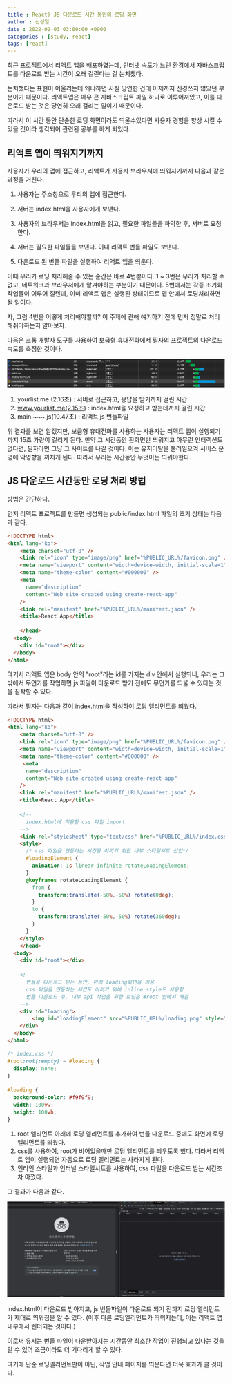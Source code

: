```yaml
---
title : React) JS 다운로드 시간 동안의 로딩 화면
author : 신성일
date : 2022-02-03 03:00:00 +0900
categories : [study, react]
tags: [react]
---
```






최근 프로젝트에서 리액트 앱을 배포하였는데, 인터넷 속도가 느린 환경에서 자바스크립트를 다운로드 받는 시간이 오래 걸린다는 걸 눈치챘다.

눈치챘다는 표현이 어울리는데 왜냐하면 사실 당연한 건데 이제까지 신경쓰지 않았던 부분이기 때문이다. 리액트앱은 매우 큰 자바스크립트 파일 하나로 이루어져있고, 이를 다운로드 받는 것은 당연히 오래 걸리는 일이기 때문이다.

따라서 이 시간 동안 단순한 로딩 화면이라도 띄울수있다면 사용자 경험을 향상 시킬 수 있을 것이라 생각되어 관련된 공부를 하게 되었다.



## 리액트 앱이 띄워지기까지

사용자가 우리의 앱에 접근하고, 리액트가 사용자 브라우저에 띄워지기까지 다음과 같은 과정을 거친다.

1. 사용자는 주소창으로 우리의 앱에 접근한다.

2. 서버는 index.html을 사용자에게 보낸다. 
3. 사용자의 브라우저는 index.html을 읽고, 필요한 파일들을 파악한 후, 서버로 요청한다. 
4. 서버는 필요한 파일들을 보낸다. 이때 리액트 번들 파일도 보낸다.
5. 다운로드 된 번들 파일을 실행하여 리액트 앱을 띄운다.



이때 우리가 로딩 처리해줄 수 있는 순간은 바로 4번뿐이다. 1 ~ 3번은 우리가 처리할 수 없고, 네트워크과 브라우저에게 맡겨야하는 부분이기 때문이다. 5번에서는 각종 초기화 작업들이 이루어 질텐데, 이미 리액트 앱은 실행된 상태이므로 앱 안에서 로딩처리하면 될 일이다.



자, 그럼 4번을 어떻게 처리해야할까? 이 주제에 관해 얘기하기 전에 먼저 정말로 처리해줘야하는지 알아보자.

다음은 크롬 개발자 도구를 사용하여 보급형 휴대전화에서 필자의 프로젝트의 다운로드 속도를 측정한 것이다.

![image-20220203032433794](/assets/img/2022-02-03-react-로딩-처리/image-20220203032433794.png)

1. yourlist.me (2.16초) : 서버로 접근하고, 응답을 받기까지 걸린 시간
2. www.yourlist.me(2.15초) : index.html을 요청하고 받는데까지 걸린 시간
3. main.~~~.js(10.47초) : 리액트 js 번들파일

위 결과를 보면 알겠지만, 보급형 휴대전화를 사용하는 사용자는 리액트 앱이 실행되기까지 15초 가량이 걸리게 된다. 만약 그 시간동안 흰화면만 띄워지고  아무런 인터랙션도 없다면, 필자라면 그냥 그 사이트를 나갈 것이다. 이는 유저이탈을 불러일으켜 서비스 운영에 악영향을 끼치게 된다. 따라서 우리는 시간동안 무엇이든 띄워야한다.



## JS 다운로드 시간동안 로딩 처리 방법

방법은 간단하다. 

먼저 리액트 프로젝트를 만들면 생성되는 public/index.html 파일의 초기 상태는 다음과 같다.

```html
<!DOCTYPE html>
<html lang="ko">
    <meta charset="utf-8" />
    <link rel="icon" type="image/png" href="%PUBLIC_URL%/favicon.png" />
    <meta name="viewport" content="width=device-width, initial-scale=1" />
    <meta name="theme-color" content="#000000" />
    <meta
      name="description"
      content="Web site created using create-react-app"
    />
    <link rel="manifest" href="%PUBLIC_URL%/manifest.json" />
    <title>React App</title>
    
    </head>
  <body>
    <div id="root"></div>
  </body>
</html>
```

여기서 리액트 앱은 body 안의 "root"라는 id를 가지는 div 안에서 실행되니, 우리는 그 밖에서 무언가를 작업하면 js 파일이 다운로드 받기 전에도 무언가를 띄울 수 있다는 것을 짐작할 수 있다.

따라서 필자는 다음과 같이 index.html을 작성하여 로딩 엘리먼트를 띄웠다.

```html
<!DOCTYPE html>
<html lang="ko">
    <meta charset="utf-8" />
    <link rel="icon" type="image/png" href="%PUBLIC_URL%/favicon.png" />
    <meta name="viewport" content="width=device-width, initial-scale=1" />
    <meta name="theme-color" content="#000000" />
     <meta
      name="description"
      content="Web site created using create-react-app"
    />
    <link rel="manifest" href="%PUBLIC_URL%/manifest.json" />
    <title>React App</title>
    
    <!--
      index.html에 적용할 css 파일 import
    -->
    <link rel="stylesheet" type="text/css" href="%PUBLIC_URL%/index.css" />
    <style>
      /* css 파일을 연동하는 시간을 아끼기 위한 내부 스타일시트 선언*/
      #loadingElement {
        animation: 1s linear infinite rotateLoadingElement;
      }
      @keyframes rotateLoadingElement {
        from {
          transform:translate(-50%,-50%) rotate(0deg);
        }
        to {
          transform:translate(-50%,-50%) rotate(360deg);
        }
      }
    </style>
    </head>
  <body>
    <div id="root"></div>

    <!--
      번들을 다운로드 받는 동안, 아래 loading화면을 띄움
      css 파일을 연동하는 시간도 아끼기 위해 inline style도 사용함
      번들 다운로드 후, 내부 api 작업을 위한 로딩은 #root 안에서 해결
    -->
    <div id="loading">
        <img id="loadingElement" src="%PUBLIC_URL%/loading.png" style="position:absolute; width:100px; top:50%; left:50%;"/>
    </div>
  </body>
</html>
```

```css
/* index.css */
#root:not(:empty) ~ #loading {
  display: none;
}

#loading {
  background-color: #f9f9f9;
  width: 100vw;
  height: 100vh;
}
```

1. root 엘리먼트 아래에 로딩 엘리먼트를 추가하여 번들 다운로드 중에도 화면에 로딩 엘리먼트를 띄웠다.
2. css를 사용하여, root가 비어있을때만 로딩 엘리먼트를 띄우도록 했다. 따라서 리액트 앱이 실행되면 자동으로 로딩 엘리먼트는 사라지게 된다.
3. 인라인 스타일과 인터널 스타일시트를 사용하여, css 파일을 다운로드 받는 시간조차 아꼈다.



그 결과가 다음과 같다.

![adasd](../assets/img/2022-02-03-react-로딩-처리/adasd.gif)

index.html이 다운로드 받아지고, js 번들파일이 다운로드 되기 전까지 로딩 엘리먼트가 제대로 띄워짐을 알 수 있다. (이후 다른 로딩엘리먼트가 띄워지는데, 이는 리액트 앱 내부에서 렌더되는 것이다.)

이로써 유저는 번들 파일이 다운받아지는 시간동안 최소한 작업이 진행되고 있다는 것을 알 수 있어 조금이라도 더 기다리게 할 수 있다.

여기에 단순 로딩엘리먼트만이 아닌, 작업 안내 페이지를 띄운다면 더욱 효과가 클 것이다.

